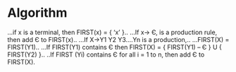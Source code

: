 # Algorithm

...if x is a terminal, then FIRST(x) = { ‘x’ }..
...If x-> Є, is a production rule, then add Є to FIRST(x)..
...If X->Y1 Y2 Y3….Yn is a production,.. 
...FIRST(X) = FIRST(Y1)..
...If FIRST(Y1) contains Є then FIRST(X) = { FIRST(Y1) – Є } U { FIRST(Y2) }..
..If FIRST (Yi) contains Є for all i = 1 to n, then add Є to FIRST(X).
